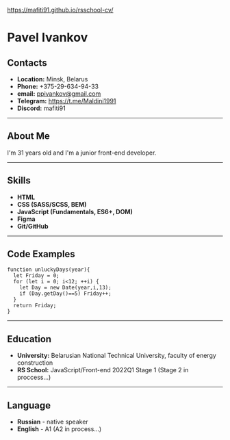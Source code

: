https://mafiti91.github.io/rsschool-cv/
# Pavel Ivankov
## Contacts
* **Location:** Minsk, Belarus
* **Phone:** +375-29-634-94-33
* **email:** ppivankov@gmail.com
* **Telegram:** https://t.me/Maldini1991
* **Discord:** mafiti91
*********
## About Me
I'm 31 years old and I'm a junior front-end developer.
*********
## Skills
* **HTML**
* **CSS (SASS/SCSS, BEM)**
* **JavaScript (Fundamentals, ES6+, DOM)**
* **Figma**
* **Git/GitHub**
*********
## Code Examples

```
function unluckyDays(year){
  let Friday = 0;
  for (let i = 0; i<12; ++i) {
    let Day = new Date(year,i,13);
    if (Day.getDay()==5) Friday++;
  }
  return Friday;
}
```
*********
## Education
* **University:** Belarusian National Technical University, faculty of energy construction
* **RS School:** JavaScript/Front-end 2022Q1 Stage 1 (Stage 2 in proccess...)
*********
## Language
* **Russian** - native speaker
* **English** - A1 (A2 in process…)
